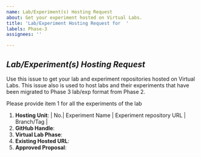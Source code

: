 ```yaml
---
name: Lab/Experiment(s) Hosting Request
about: Get your experiment hosted on Virtual Labs.
title: 'Lab/Experiment Hosting Request for  '
labels: Phase-3
assignees: ''

---
```


## *Lab/Experiment(s) Hosting Request*
Use this issue to get your lab and experiment repositories hosted on Virtual Labs. This issue also is used to host labs and their experiments that have been migrated to Phase 3 lab/exp format from Phase 2. 

Please provide item 1 for all the experiments of the lab

1. **Hosting Unit**: <!-- repositories must be public -->
| No.| Experiment Name | Experiment repository URL | Branch/Tag |
2. **GitHub Handle**:<!--GitHub handle of the developer -->
3. **Virtual Lab Phase**:<!--Please type 2 if the lab was developed during Virtual Labs Phase 2 OR type 3 if the lab was developed during Virtual Labs Phase 3 -->
4. **Existing Hosted URL**:<!--Please provide the hosted URL link if it is an existing hosted Phase 2 Lab -->
5. **Approved Proposal**:<!--Please attach the PDF of the Approved Proposal to this issue for a Phase 3 and beyond Lab -->
